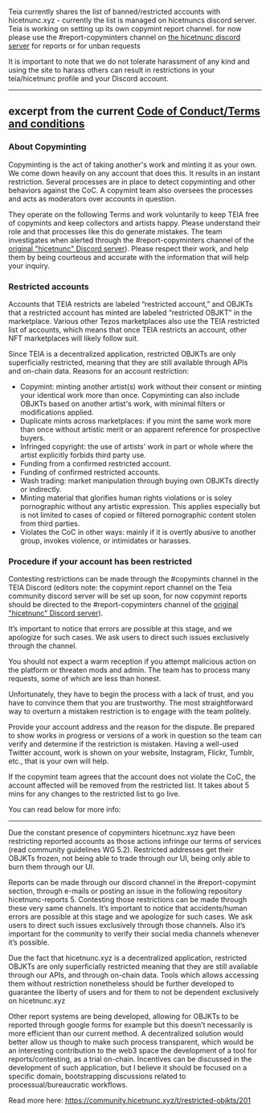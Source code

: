 Teia currently shares the list of banned/restricted accounts with hicetnunc.xyz - currently the list is managed on hicetnuncs discord server. Teia is working on setting up its own copymint report channel. for now please use the #report-copyminters channel on [the hicetnunc discord server](https://discord.gg/rJeAgCUPZR) for reports or for unban requests

It is important to note that we do not tolerate harassment of any kind and using the site to harass others can result in restrictions in your teia/hicetnunc profile and your Discord account.

***

## excerpt from the current [Code of Conduct/Terms and conditions](https://teia.art/terms)

### **About Copyminting**
Copyminting is the act of taking another's work and minting it as your own. We come down heavily on any account that does this. It results in an instant restriction. Several processes are in place to detect copyminting and other behaviors against the CoC. A copymint team also oversees the processes and acts as moderators over accounts in question.

They operate on the following Terms and work voluntarily to keep TEIA free of copymints and keep collectors and artists happy. Please understand their role and that processes like this do generate mistakes. The team investigates when alerted through the #report-copyminters channel of the [original "hicetnunc" Discord server](https://discord.gg/4CR2X7mh)). Please respect their work, and help them by being courteous and accurate with the information that will help your inquiry.

### **Restricted accounts**
Accounts that TEIA restricts are labeled “restricted account,” and OBJKTs that a restricted account has minted are labeled “restricted OBJKT” in the marketplace.
Various other Tezos marketplaces also use the TEIA restricted list of accounts, which means that once TEIA restricts an account, other NFT marketplaces will likely follow suit.

Since TEIA is a decentralized application, restricted OBJKTs are only superficially restricted, meaning that they are still available through APIs and on-chain data.
Reasons for an account restriction:
- Copymint: minting another artist(s) work without their consent or minting your identical work more than once. Copyminting can also include OBJKTs based on another artist's work, with minimal filters or modifications applied.
- Duplicate mints across marketplaces: if you mint the same work more than once without artistic merit or an apparent reference for prospective buyers.
- Infringed copyright: the use of artists' work in part or whole where the artist explicitly forbids third party use.
- Funding from a confirmed restricted account.
- Funding of confirmed restricted accounts.
- Wash trading: market manipulation through buying own OBJKTs directly or indirectly.
- Minting material that glorifies human rights violations or is soley pornographic without any artistic expression. This applies especially but is not limited to cases of copied or filtered pornographic content stolen from third parties.
- Violates the CoC in other ways: mainly if it is overtly abusive to another group, invokes violence, or intimidates or harasses.

### Procedure if your account has been restricted

Contesting restrictions can be made through the #copymints channel in the TEIA Discord (editors note: the copymint report channel on the Teia community discord server will be set up soon, for now copymint reports should be directed to the #report-copyminters channel of the [original "hicetnunc" Discord server](https://discord.gg/4CR2X7mh)). 

It’s important to notice that errors are possible at this stage, and we apologize for such cases. We ask users to direct such issues exclusively through the channel.

You should not expect a warm reception if you attempt malicious action on the platform or threaten mods and admin. The team has to process many requests, some of which are less than honest.

Unfortunately, they have to begin the process with a lack of trust, and you have to convince them that you are trustworthy. The most straightforward way to overturn a mistaken restriction is to engage with the team politely.

Provide your account address and the reason for the dispute. Be prepared to show works in progress or versions of a work in question so the team can verify and determine if the restriction is mistaken. Having a well-used Twitter account, work is shown on your website, Instagram, Flickr, Tumblr, etc., that is your own will help.

If the copymint team agrees that the account does not violate the CoC, the account affected will be removed from the restricted list. It takes about 5 mins for any changes to the restricted list to go live.







You can read below for more info:


***


Due the constant presence of copyminters hicetnunc.xyz have been restricting reported accounts as those actions infringe our terms of services (read community guidelines WG 5.2). Restricted addresses get their OBJKTs frozen, not being able to trade through our UI, being only able to burn them through our UI.

Reports can be made through our discord channel in the #report-copymint section, through e-mails or posting an issue in the following repository hicetnunc-reports 5. Contesting those restrictions can be made through these very same channels. It’s important to notice that accidents/human errors are possible at this stage and we apologize for such cases. We ask users to direct such issues exclusively through those channels. Also it’s important for the community to verify their social media channels whenever it’s possible.

Due the fact that hicetnunc.xyz is a decentralized application, restricted OBJKTs are only superficially restricted meaning that they are still available through our APIs, and through on-chain data. Tools which allows accessing them without restriction nonetheless should be further developed to guarantee the liberty of users and for them to not be dependent exclusively on hicetnunc.xyz

Other report systems are being developed, allowing for OBJKTs to be reported through google forms for example but this doesn’t necessarily is more efficient than our current method. A decentralized solution would better allow us though to make such process transparent, which would be an interesting contribution to the web3 space the development of a tool for reports/contesting, as a trial on-chain. Incentives can be discussed in the development of such application, but I believe it should be focused on a specific domain, bootstrapping discussions related to processual/bureaucratic workflows.

Read more here: https://community.hicetnunc.xyz/t/restricted-objkts/201
